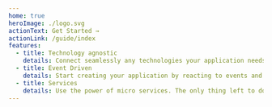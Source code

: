 ```yaml
---
home: true
heroImage: ./logo.svg
actionText: Get Started →
actionLink: /guide/index
features:
  - title: Technology agnostic
    details: Connect seamlessly any technologies your application needs, from traditional web to new blockchain technologies.
  - title: Event Driven
    details: Start creating your application by reacting to events and build trully real time and scallable applications.
  - title: Services
    details: Use the power of micro services. The only thing left to do is to connect theses services through their events.
---
```

